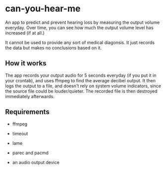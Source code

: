 # can-you-hear-me
An app to predict and prevent hearing loss by measuring the output volume everyday. Over time, you can see how much the output volume level has increased (if at all.)

It cannot be used to provide any sort of medical diagonsis. It just records the data but makes no conclusions based on it.

## How it works

The app records your output audio for 5 seconds everyday (if you put it in your crontab), and uses ffmpeg to find the average decibel output. It then logs the output to a file, and doesn't rely on system volume indicators, since the source file could be louder/quieter. The recorded file is then destroyed immediately afterwards.

## Requirements
- ffmpeg

- timeout

- lame

- parec and pacmd

- an audio output device
